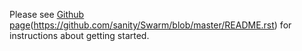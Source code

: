 Please see [Github page](our.md)(https://github.com/sanity/Swarm/blob/master/README.rst) for instructions about getting started.